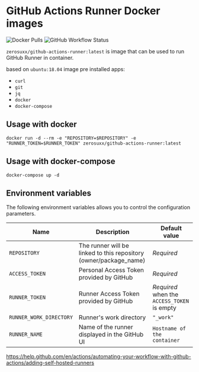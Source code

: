# GitHub Actions Runner Docker images

![Docker Pulls](https://img.shields.io/docker/pulls/zerosuxx/github-actions-runner) ![GitHub Workflow Status](https://img.shields.io/github/workflow/status/zerosuxx/docker-github-actions-runner/Build%20Test%20and%20Push)

`zerosuxx/github-actions-runner:latest` is image that can be used to run GitHub Runner in container.

based on `ubuntu:18.04` image
pre installed apps:
 - `curl`
 - `git`
 - `jq`
 - `docker`
 - `docker-compose`

## Usage with docker

`docker run -d --rm -e "REPOSITORY=$REPOSITORY" -e "RUNNER_TOKEN=$RUNNER_TOKEN" zerosuxx/github-actions-runner:latest`

## Usage with docker-compose

`docker-compose up -d`

## Environment variables

The following environment variables allows you to control the configuration parameters.

| Name | Description | Default value |
|------|---------------|-------------|
| `REPOSITORY` | The runner will be linked to this repository (owner/package_name) | *Required* |
| `ACCESS_TOKEN` | Personal Access Token provided by GitHub | *Required* |
| `RUNNER_TOKEN` | Runner Access Token provided by GitHub | *Required* when the `ACCESS_TOKEN` is empty |
| `RUNNER_WORK_DIRECTORY` | Runner's work directory | `"_work"` |
| `RUNNER_NAME` | Name of the runner displayed in the GitHub UI | `Hostname of the container` |

https://help.github.com/en/actions/automating-your-workflow-with-github-actions/adding-self-hosted-runners